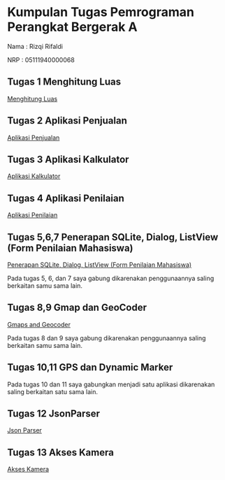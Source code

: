 # Kumpulan Tugas Pemrograman Perangkat Bergerak A
Nama : Rizqi Rifaldi

NRP : 05111940000068

## Tugas 1 Menghitung Luas
[Menghitung Luas](https://github.com/Oblivion45/mobile-programming/tree/f355fa66012ff8a422e24234212c916e53f82fe9/1.%20Menghitung%20Luas/MyApplication)
## Tugas 2 Aplikasi Penjualan
[Aplikasi Penjualan](https://github.com/Oblivion45/mobile-programming/tree/f355fa66012ff8a422e24234212c916e53f82fe9/2.%20Aplikasi%20Penjualan/Aplikasipenjualan)
## Tugas 3 Aplikasi Kalkulator
[Aplikasi Kalkulator](https://github.com/Oblivion45/mobile-programming/tree/f355fa66012ff8a422e24234212c916e53f82fe9/3.%20Kalkulator/Kalkulator)
## Tugas 4 Aplikasi Penilaian
[Aplikasi Penilaian](https://github.com/Oblivion45/mobile-programming/tree/f355fa66012ff8a422e24234212c916e53f82fe9/4.%20Form%20Penilaian/Penilaian)
## Tugas 5,6,7 Penerapan SQLite, Dialog, ListView (Form Penilaian Mahasiswa)
[Penerapan SQLite, Dialog, ListView (Form Penilaian Mahasiswa)](https://github.com/Oblivion45/mobile-programming/tree/f355fa66012ff8a422e24234212c916e53f82fe9/5%2C6%2C7.%20SQLite%2C%20Dialog%2C%20ListView/FormPenilaian)

Pada tugas 5, 6, dan 7 saya gabung dikarenakan penggunaannya saling berkaitan samu sama lain.

## Tugas 8,9 Gmap dan GeoCoder
[Gmaps and Geocoder](https://github.com/Oblivion45/mobile-programming/tree/8de978588aef37644a818932f236f151cafa149f/8%2C9%20Gmap%2C%20Geocoder/Gmaps)

Pada tugas 8 dan 9 saya gabung dikarenakan penggunaannya saling berkaitan samu sama lain.

## Tugas 10,11 GPS dan Dynamic Marker

Pada tugas 10 dan 11 saya gabungkan menjadi satu aplikasi dikarenakan saling berkaitan satu sama lain.

## Tugas 12 JsonParser
[Json Parser](https://github.com/Oblivion45/mobile-programming/tree/9e2b39727dea4af247c26fe3c23cba334f2e7efc/12.%20JsonParser/JSONParser)

## Tugas 13 Akses Kamera
[Akses Kamera](https://github.com/Oblivion45/mobile-programming/tree/9fae504226bc98680ff5be6fbd1b2298614e7a06/13.%20Akses%20Kamera/CameraAccess)
